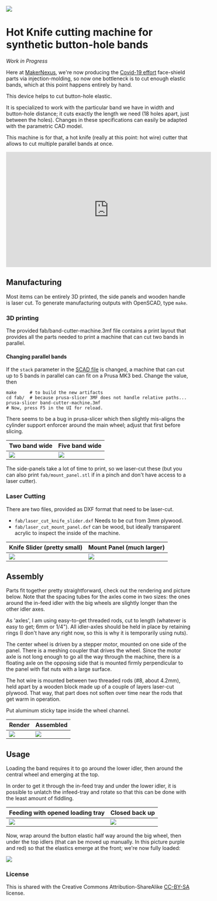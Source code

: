 ![](img/hot-snipper.png)

# Hot Knife cutting machine for synthetic button-hole bands

*Work in Progress*

Here at [MakerNexus], we're now producing the [Covid-19 effort][FaceShields]
face-shield parts via injection-molding, so now one bottleneck is to cut
enough elastic bands, which at this point happens entirely by hand.

This device helps to cut button-hole elastic.

It is specialized to work with the particular band we have in width
and button-hole distance; it cuts exactly the length we need (18 holes apart,
just between the holes). Changes in these specifications can easily be
adapted with the parametric CAD model.

This machine is for that, a hot knife (really at this point: hot wire) cutter
that allows to cut multiple parallel bands at once.

<iframe width="560" height="315" src="https://www.youtube.com/embed/dfniXM3w2Yc" frameborder="0" allow="accelerometer; autoplay; encrypted-media; gyroscope; picture-in-picture" allowfullscreen></iframe>

## Manufacturing
Most items can be entirely 3D printed, the side panels and wooden handle
is laser cut. To generate manufacturing outputs with OpenSCAD, type `make`.

### 3D printing
The provided fab/band-cutter-machine.3mf file contains a print layout that
provides all the parts needed to print a machine that can cut two bands in
parallel.

#### Changing parallel bands
If the `stack` parameter in the [SCAD file](./band-cutter-machine.scad#L7)
is changed, a machine that can cut up to 5 bands in parallel can can fit on
a Prusa MK3 bed.
Change the value, then

```
make     # to build the new artifacts
cd fab/  # because prusa-slicer 3MF does not handle relative paths...
prusa-slicer band-cutter-machine.3mf
# Now, press F5 in the UI for reload.
```

There seems to be a bug in prusa-slicer which then slightly mis-aligns the
cylinder support enforcer around the main wheel; adjust that first before
slicing.

 Two band wide                      | Five band wide
------------------------------------|------------------------------------
![](img/two-band-machine-slice.png) | ![](img/five-band-machine-slice.png)

The side-panels take a lot of time to print, so we laser-cut these (but
you can also print `fab/mount_panel.stl` if in a pinch and don't have access
to a laser cutter).

### Laser Cutting

There are two files, provided as DXF format that need to be laser-cut.

  * `fab/laser_cut_knife_slider.dxf` Needs to be cut from 3mm plywood.
  * `fab/laser_cut_mount_panel.dxf` can be wood, but ideally transparent
    acrylic to inspect the inside of the machine.

 Knife Slider (pretty small)        | Mount Panel (much larger)
------------------------------------|------------------------------------
![](img/laser_cut_knife_slider.png) | ![](img/laser_cut_mount_panel.png)

## Assembly

Parts fit together pretty straightforward, check out the rendering and
picture below. Note that the spacing tubes for the axles come in two sizes:
the ones around the in-feed idler with the big wheels are slightly longer than
the other idler axes.

As 'axles', I am using easy-to-get threaded rods, cut to length (whatever
is easy to get; 6mm or 1/4").
All idler-axles should be held in place by retaining rings (I don't have any
right now, so this is why it is temporarily using nuts).

The center wheel is driven by a stepper motor, mounted on one side of the
panel. There is a meshing coupler that drives the wheel. Since the motor
axle is not long enough to go all the way through the machine, there is a
floating axle on the opposing side that is mounted firmly perpendicular to
the panel with flat nuts with a large surface.

The hot wire is mounted between two threaded rods (#8, about 4.2mm), held
apart by a wooden block made up of a couple of layers laser-cut plywood. That
way, that part does not soften over time near the rods that get warm in
operation.

Put aluminum sticky tape inside the wheel channel.


 Render                     | Assembled
----------------------------|-----------------------
![](img/machine-render.png) | ![](img/assembled.jpg)


## Usage

Loading the band requires it to go around the lower idler, then around the
central wheel and emerging at the top.

In order to get it through the in-feed tray and under the lower idler, it
is possible to unlatch the infeed-tray and rotate so that this can be done
with the least amount of fiddling.

 Feeding with opened loading tray        | Closed back up
-----------------------------------------|----------------
![](img/loading-process.jpg)             | ![](img/loading-bay-closed.jpg)

Now, wrap around the button elastic half way around the big wheel, then
under the top idlers (that can be moved up manually. In this picture purple
and red) so that the elastics emerge at the front; we're now fully loaded:

![](img/front-view.jpg)

### License

This is shared with the Creative Commons Attribution-ShareAlike [CC-BY-SA]
license.

[MakerNexus]: https://makernexus.com/
[FaceShields]: https://www.covidshieldnexus.org/
[CC-BY-SA]: https://creativecommons.org/licenses/by-sa/4.0/
